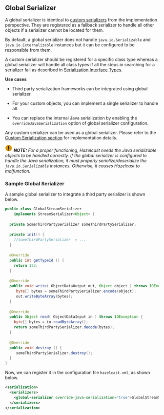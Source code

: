 
## Global Serializer

A global serializer is identical to [custom serializers](#custom-serialization) from the implementation perspective. They are registered as a fallback serializer to handle all other objects if a serializer cannot be located for them.

By default, a global serializer does not handle `java.io.Serializable` and `java.io.Externalizable` instances but it can be configured to be responsible from them.

A custom serializer should be registered for a specific class type whereas a global serializer will handle all class types if all the steps in searching for a serializer fail as described in [Serialization Interface Types](#serialization-interface-types).


**Use cases**

* Third party serialization frameworks can be integrated using global serializer.

* For your custom objects, you can implement a single serializer to handle all.
 
* You can replace the internal Java serialization by enabling the `overrideJavaSerialization` option of global serializer configuration.


Any custom serializer can be used as a global serializer. Please refer to the [Custom Serialization section](#custom-serialization) for implementation details.

![image](images/NoteSmall.jpg) ***NOTE:*** *For a proper functioning, Hazelcast needs the Java serializable objects to be handled correctly. If the global serializer is configured to handle the Java serialization, it must properly serialize/deserialize the `java.io.Serializable` instances. Otherwise, it causes Hazelcast to malfunction.*


### Sample Global Serializer

A sample global serializer to integrate a third party serializer is shown below.


```java
public class GlobalStreamSerializer
    implements StreamSerializer<Object> {

  private SomeThirdPartySerializer someThirdPartySerializer;
  
  private init() {
    //someThirdPartySerializer  = ... 
  }
  
  @Override
  public int getTypeId () {
    return 123; 
  }

  @Override
  public void write( ObjectDataOutput out, Object object ) throws IOException { 
     byte[] bytes = someThirdPartySerializer.encode(object);
     out.writeByteArray(bytes);
  }

  @Override
  public Object read( ObjectDataInput in ) throws IOException { 
    byte[] bytes = in.readByteArray();
    return someThirdPartySerializer.decode(bytes);
  }

  @Override
  public void destroy () {
     someThirdPartySerializer.destroy();
  }
}
```

Now, we can register it in the configuration file `hazelcast.xml`, as shown below.

```xml
<serialization>
  <serializers>
    <global-serializer override-java-serialization="true">GlobalStreamSerializer</global-serializer>
  </serializers>
</serialization>
```
